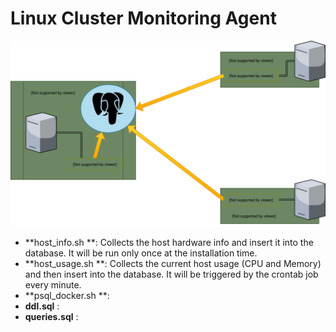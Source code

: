 # Linux Cluster Monitoring Agent


![Architecture Diagram](assets/ArchitectureDiagram.svg)



- **host_info.sh **: Collects the host hardware info and insert it into the database. It will be run only once at the installation time.
- **host_usage.sh **: Collects the current host usage (CPU and Memory) and then insert into the database. It will be triggered by the crontab job every minute.
- **psql_docker.sh **: 
- **ddl.sql** : 
- **queries.sql** : 